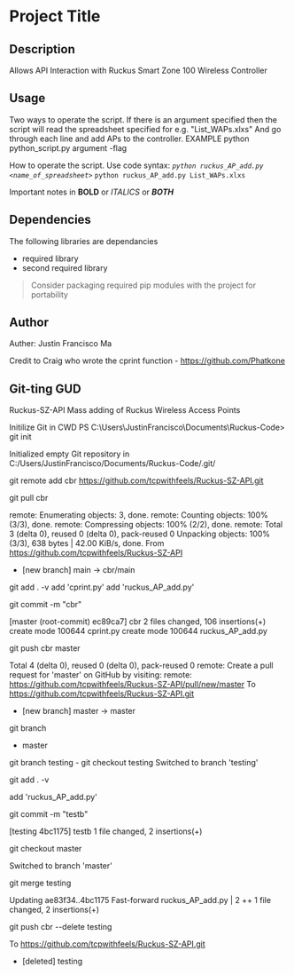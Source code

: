 # Project Title
## Description
Allows API Interaction with Ruckus Smart Zone 100 Wireless Controller

## Usage
Two ways to operate the script. 
If there is an argument specified then the script will read the spreadsheet specified for e.g. "List_WAPs.xlxs"
And go through each line and add APs to the controller.
EXAMPLE python python_script.py argument -flag

How to operate the script. Use code syntax: 
*`python ruckus_AP_add.py <name_of_spreadsheet>`*
`python ruckus_AP_add.py List_WAPs.xlxs`

Important notes in **BOLD** or *ITALICS* or **_BOTH_**

## Dependencies
The following libraries are dependancies
- required library
- second required library
> Consider packaging required pip modules with the project for portability

## Author
Auther: Justin Francisco Ma

Credit to Craig who wrote the cprint function - https://github.com/Phatkone

## Git-ting GUD
Ruckus-SZ-API
Mass adding of Ruckus Wireless Access Points

Initilize Git in CWD
PS C:\Users\JustinFrancisco\Documents\Ruckus-Code> git init

Initialized empty Git repository in C:/Users/JustinFrancisco/Documents/Ruckus-Code/.git/

git remote add cbr https://github.com/tcpwithfeels/Ruckus-SZ-API.git

git pull cbr

remote: Enumerating objects: 3, done.
remote: Counting objects: 100% (3/3), done.
remote: Compressing objects: 100% (2/2), done.
remote: Total 3 (delta 0), reused 0 (delta 0), pack-reused 0
Unpacking objects: 100% (3/3), 638 bytes | 42.00 KiB/s, done.
From https://github.com/tcpwithfeels/Ruckus-SZ-API
 * [new branch]      main       -> cbr/main  
 
git add . -v
add 'cprint.py'
add 'ruckus_AP_add.py'

git commit -m "cbr" 

[master (root-commit) ec89ca7] cbr
 2 files changed, 106 insertions(+)
 create mode 100644 cprint.py
 create mode 100644 ruckus_AP_add.py
 
git push cbr master

Total 4 (delta 0), reused 0 (delta 0), pack-reused 0
remote: Create a pull request for 'master' on GitHub by visiting:
remote:      https://github.com/tcpwithfeels/Ruckus-SZ-API/pull/new/master
To https://github.com/tcpwithfeels/Ruckus-SZ-API.git
 * [new branch]      master -> master

git branch

* master

git branch testing - 
git checkout testing
Switched to branch 'testing'

git add . -v

add 'ruckus_AP_add.py'

git commit -m "testb"

[testing 4bc1175] testb
 1 file changed, 2 insertions(+)
 
git checkout master

Switched to branch 'master'

git merge testing 

Updating ae83f34..4bc1175
Fast-forward
 ruckus_AP_add.py | 2 ++
 1 file changed, 2 insertions(+)

git push cbr --delete testing

To https://github.com/tcpwithfeels/Ruckus-SZ-API.git

 - [deleted]         testing


